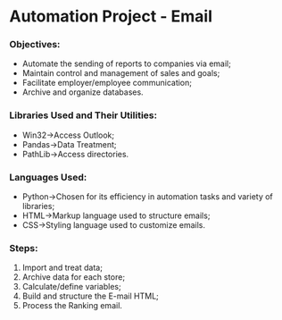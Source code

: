 # Automation Project - Email

### Objectives:
- Automate the sending of reports to companies via email;
- Maintain control and management of sales and goals;
- Facilitate employer/employee communication;
- Archive and organize databases.

### Libraries Used and Their Utilities:
- Win32->Access Outlook;
- Pandas->Data Treatment;
- PathLib->Access directories.

### Languages ​​Used:
- Python->Chosen for its efficiency in automation tasks and variety of libraries;
- HTML->Markup language used to structure emails;
- CSS->Styling language used to customize emails.

### Steps:
1. Import and treat data;
2. Archive data for each store;
3. Calculate/define variables;
4. Build and structure the E-mail HTML;
5. Process the Ranking email. 
